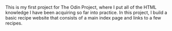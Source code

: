 This is my first project for The Odin Project, where I put all of the HTML knowledge I have been acquiring so far into practice. In this project, I build a basic recipe website that consists of a main index page and links to a few recipes.

